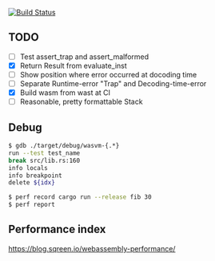[![Build Status](https://travis-ci.org/kogai/vm.svg?branch=master)](https://travis-ci.org/kogai/vm)

## TODO

* [ ] Test assert_trap and assert_malformed
* [x] Return Result from evaluate_inst
* [ ] Show position where error occurred at docoding time
* [ ] Separate Runtime-error "Trap" and Decoding-time-error
* [x] Build wasm from wast at CI
* [ ] Reasonable, pretty formattable Stack

## Debug

```sh
$ gdb ./target/debug/wasvm-{.*}
run --test test_name
break src/lib.rs:160
info locals
info breakpoint
delete ${idx}

$ perf record cargo run --release fib 30
$ perf report
```

## Performance index

https://blog.sqreen.io/webassembly-performance/

